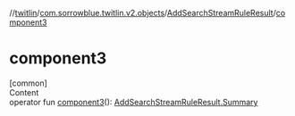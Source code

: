 //[twitlin](../../index.md)/[com.sorrowblue.twitlin.v2.objects](../index.md)/[AddSearchStreamRuleResult](index.md)/[component3](component3.md)



# component3  
[common]  
Content  
operator fun [component3](component3.md)(): [AddSearchStreamRuleResult.Summary](-summary/index.md)  



